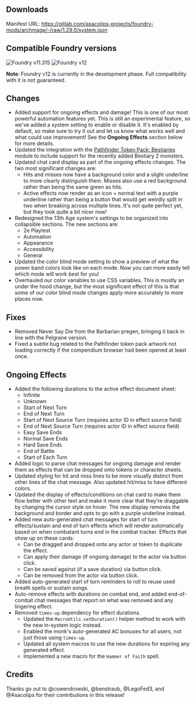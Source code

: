 ## Downloads

Manifest URL: https://gitlab.com/asacolips-projects/foundry-mods/archmage/-/raw/1.29.0/system.json

## Compatible Foundry versions

![Foundry v11.315](https://img.shields.io/badge/Foundry-v11.315-green) ![Foundry v12](https://img.shields.io/badge/Foundry-v12-yellow)

**Note**: Foundry v12 is currently in the development phase. Full compatibility with it is not guaranteed.

## Changes

- Added support for ongoing effects and damage! This is one of our most powerful automation features yet. This is still an experimental feature, so we've added a system setting to enable or disable it. It's enabled by default, so make sure to try it out and let us know what works well and what could use improvement! See the **Ongoing Effects** section below for more details.
- Updated the integration with the [Pathfinder Token Pack: Bestiaries](https://foundryvtt.com/packages/pf2e-tokens-bestiaries) module to include support for the recently added Bestiary 2 monsters.
- Updated chat card display as part of the ongoing effects changes. The two most significant changes are:
    - Hits and misses now have a background color and a slight underline to more clearly distinguish them. Misses also use a red background rather than being the same green as hits.
    - Active effects now render as an icon + normal text with a purple underline rather than being a button that would get weirdly split in two when breaking across multiple lines. It's not quite perfect yet, but they look quite a bit nicer now!
- Redesigned the 13th Age system's settings to be organized into collapsible sections. The new sections are:
    - 2e Playtest
    - Automation
    - Appearance
    - Accessibility
    - General
- Updated the color blind mode setting to show a preview of what the power band colors look like on each mode. Now you can more easily tell which mode will work best for you!
- Overhauled our color variables to use CSS variables. This is mostly an under the hood change, but the most significant effect of this is that some of our color blind mode changes apply more accurately to more places now.

## Fixes

- Removed Never Say Die from the Barbarian pregen, bringing it back in line with the Pelgrane version.
- Fixed a subtle bug related to the Pathfinder token pack artwork not loading correctly if the compendium browser had been opened at least once.

## Ongoing Effects

- Added the following durations to the active effect document sheet:
    - Infinite
    - Unknown
    - Start of Next Turn
    - End of Next Turn
    - Start of Next Source Turn (requires actor ID in effect source field)
    - End of Next Source Turn (requires actor ID in effect source field)
    - Easy Save Ends
    - Normal Save Ends
    - Hard Save Ends
    - End of Battle
    - Start of Each Turn
- Added logic to parse chat messages for ongoing damage and render them as effects that can be dropped onto tokens or character sheets.
- Updated styling for hit and miss lines to be more visually distinct from other lines of the chat message. Also updated hit/miss to have different colors.
- Updated the display of effects/conditions on chat card to make them flow better with other text and make it more clear that they're draggable by changing the cursor style on hover. The new display removes the background and border and opts to go with a purple underline instead.
- Added new auto-generated chat messages for start of turn effects/sustain and end of turn effects which will render automatically based on when combatant turns end in the combat tracker. Effects that show up on these cards:
    - Can be dragged and dropped onto any actor or token to duplicate the effect.
    - Can apply their damage (if ongoing damage) to the actor via button click.
    - Can be saved against (if a save duration) via button click.
    - Can be removed from the actor via button click.
- Added auto-generated start of turn reminders to roll to reuse used breath spells or sustain songs.
- Auto-remove effects with durations on combat end, and added end-of-combat chat messages that report on what was removed and any lingering effect.
- Removed `times-up` dependency for effect durations.
    - Updated the `MacroUtils.setDuration()` helper method to work with the new in-system logic instead.
    - Enabled the monk's auto-generated AC bonuses for all users, not just those using `times-up`.
    - Updated all system macros to use the new durations for expiring any generated effect.
    - Implemented a new macro for the `Hammer of Faith` spell.

## Credits

Thanks go out to @cswendrowski, @benstraub, @LegoFed3, and @Asacolips for their contributions in this release!